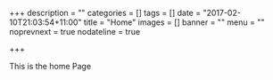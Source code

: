 +++
description = ""
categories = []
tags = []
date = "2017-02-10T21:03:54+11:00"
title = "Home"
images = []
banner = ""
menu = ""
noprevnext = true
nodateline = true

+++

This is the home Page

